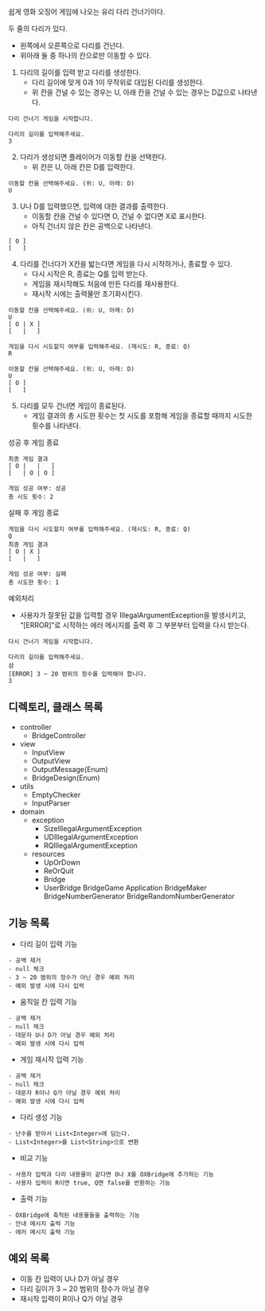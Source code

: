 쉽게 영화 오징어 게임에 나오는 유리 다리 건너기이다.

두 줄의 다리가 있다.

- 왼쪽에서 오른쪽으로 다리를 건넌다.
- 위아래 둘 중 하나의 칸으로만 이동할 수 있다.

1. 다리의 길이를 입력 받고 다리를 생성한다.
    - 다리 길이에 맞게 0과 1이 무작위로 대입된 다리를 생성한다.
    - 위 칸을 건널 수 있는 경우는 U, 아래 칸을 건널 수 있는 경우는 D값으로 나타낸다.

```
다리 건너기 게임을 시작합니다.

다리의 길이를 입력해주세요.
3
```

2. 다리가 생성되면 플레이어가 이동할 칸을 선택한다.
    - 위 칸은 U, 아래 칸은 D를 입력한다.

```
이동할 칸을 선택해주세요. (위: U, 아래: D)
U
```

3. U나 D를 입력했으면, 입력에 대한 결과를 출력한다.
    - 이동할 칸을 건널 수 있다면 O, 건널 수 없다면 X로 표시한다.
    - 아직 건너지 않은 칸은 공백으로 나타낸다.

```
[ O ]
[   ]
```

4. 다리를 건너다가 X칸을 밟는다면 게임을 다시 시작하거나, 종료할 수 있다.
    - 다시 시작은 R, 종료는 Q를 입력 받는다.
    - 게임을 재시작해도 처음에 만든 다리를 재사용한다.
    - 재시작 시에는 출력물만 초기화시킨다.

```
이동할 칸을 선택해주세요. (위: U, 아래: D)
U
[ O | X ]
[   |   ]

게임을 다시 시도할지 여부를 입력해주세요. (재시도: R, 종료: Q)
R

이동할 칸을 선택해주세요. (위: U, 아래: D)
U
[ O ]
[   ]
```

5. 다리를 모두 건너면 게임이 종료된다.
    - 게임 결과의 총 시도한 횟수는 첫 시도를 포함해 게임을 종료할 때까지 시도한 횟수를 나타낸다.

성공 후 게임 종료

```
최종 게임 결과
[ O |   |   ]
[   | O | O ]

게임 성공 여부: 성공
총 시도 횟수: 2
```

실패 후 게임 종료

```
게임을 다시 시도할지 여부를 입력해주세요. (재시도: R, 종료: Q)
Q
최종 게임 결과
[ O | X ]
[   |   ]

게임 성공 여부: 실패
총 시도한 횟수: 1
```

예외처리

- 사용자가 잘못된 값을 입력할 경우 IllegalArgumentException을 발생시키고, “[ERROR]”로 시작하는 에러 메시지를 출력 후 그 부분부터 입력을 다시 받는다.

```
다시 건너기 게임을 시작합니다.

다리의 길이를 입력해주세요.
삼
[ERROR] 3 ~ 20 범위의 정수를 입력해야 합니다.
3
```


## 디렉토리, 클래스 목록

- controller
    - BridgeController
- view
    - InputView
    - OutputView
    - OutputMessage(Enum)
    - BridgeDesign(Enum)
- utils
    - EmptyChecker
    - InputParser
- domain
    - exception
        - SizeIllegalArgumentException
        - UDIllegalArgumentException
        - RQIllegalArgumentException
    - resources
        - UpOrDown
        - ReOrQuit
        - Bridge
        - UserBridge
          BridgeGame
          Application
          BridgeMaker
          BridgeNumberGenerator
          BridgeRandomNumberGenerator

## 기능 목록

- 다리 길이 입력 기능

```
- 공백 제거
- null 체크
- 3 ~ 20 범위의 정수가 아닌 경우 예외 처리
- 예외 발생 시에 다시 입력
```

- 움직일 칸 입력 기능

```
- 공백 제거
- null 체크
- 대문자 U나 D가 아닐 경우 예외 처리
- 예외 발생 시에 다시 입력
```

- 게임 재시작 입력 기능

```
- 공백 제거
- null 체크
- 대문자 R이나 Q가 아닐 경우 예외 처리
- 예외 발생 시에 다시 입력
```

- 다리 생성 기능

```
- 난수를 받아서 List<Integer>에 담는다.
- List<Integer>를 List<String>으로 변환
```

- 비교 기능

```
- 사용자 입력과 다리 내용물이 같다면 O나 X를 OXBridge에 추가하는 기능
- 사용자 입력이 R이면 true, Q면 false를 반환하는 기능
```

- 출력 기능

```
- OXBridge에 축적된 내용물들을 출력하는 기능
- 안내 메시지 출력 기능
- 에러 메시지 출력 기능
```

## 예외 목록

- 이동 칸 입력이 U나 D가 아닐 경우
- 다리 길이가 3 ~ 20 범위의 정수가 아닐 경우
- 재시작 입력이 R이나 Q가 아닐 경우